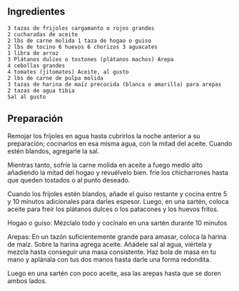 ## Ingredientes

    3 tazas de frijoles cargamanto o rojos grandes
    2 cucharadas de aceite
    2 lbs de carne molida 1 taza de hogao o guiso
    2 lbs de tocino 6 huevos 6 chorizos 3 aguacates
    1 libra de arroz
    3 Plátanos dulces o tostones (plátanos machos) Arepa
    4 cebollas grandes
    4 tomates (jitomates) Aceite, al gusto
    2 lbs de carne de pulpa molida
    3 tazas de harina de maíz precocida (blanca o amarilla) para arepas
    2 tazas de agua tibia
    Sal al gusto

## Preparación

Remojar los frijoles en agua hasta cubrirlos la noche anterior a su preparación; cocinarlos en esa misma agua, con la mitad del aceite. Cuando estén blandos, agregarle la sal.

Mientras tanto, sofríe la carne molida en aceite a fuego medio alto añadiendo la mitad del hogao y revuélvelo bien. fríe los chicharrones hasta que queden tostados o al punto deseado.

Cuando los frijoles estén blandos, añade el guiso restante y cocina entre 5 y 10 minutos adicionales para darles espesor. Luego, en una sartén, coloca aceite para freír los plátanos dulces o los patacones y los huevos fritos.

Hogao o guiso: Mézclalo todo y cocínalo en una sartén durante 10 minutos

Arepas: En un tazón suficientemente grande para amasar, coloca la harina de maíz. Sobre la harina agrega aceite. Añádele sal al agua, viértela y mezcla hasta conseguir una masa consistente. Haz bola de masa en tu mano y aplánala con tus dos manos hasta darle una forma redondita. 

Luego en una sartén con poco aceite, asa las arepas hasta que se doren ambos lados.
